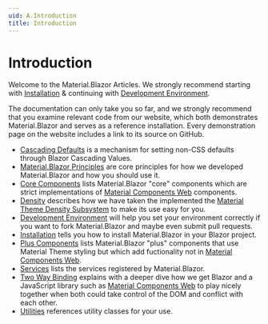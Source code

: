 ```yaml
---
uid: A.Introduction
title: Introduction
---
```

# Introduction

Welcome to the Material.Blazor Articles. We strongly recommend starting with [Installation](xref:A.Installation) & continuing with [Development Environment](xref:A.DevelopmentEnvironment).

The documentation can only take you so far, and we strongly recommend that you examine relevant code from our website, which both demonstrates Material.Blazor and serves as a reference
installation. Every demonstration page on the website includes a link to its source on GitHub.

- [Cascading Defaults](xref:A.CascadingDefaults) is a mechanism for setting non-CSS defaults through Blazor Cascading Values.
- [Material.Blazor Principles](xref:A.Principles) are core principles for how we developed Material.Blazor and how you should use it.
- [Core Components](xref:A.CoreComponents) lists Material.Blazor "core" components which are strict implementations of [Material Components Web](https://github.com/material-components/material-components-web) components.
- [Density](xref:A.Density) describes how we have taken the implemented the [Material Theme Density Subsystem]() to make its use easy for you.
- [Development Environment](xref:A.DevelopmentEnvironment) will help you set your environment correctly if you want to fork Material.Blazor and maybe even submit pull requests.
- [Installation](xref:A.Installation) tells you how to install Material.Blazor in your Blazor project.
- [Plus Components](xref:A.PlusComponents) lists Material.Blazor "plus" components that use Material Theme styling but which add fuctionality not in [Material Components Web](https://github.com/material-components/material-components-web).
- [Services](xref:A.Services) lists the services registered by Material.Blazor.
- [Two Way Binding](xref:A.TwoWayBinding) explains with a deeper dive how we get Blazor and a JavaScript library such as [Material Components Web](https://github.com/material-components/material-components-web) to play nicely together when both could take control of the DOM and conflict with each other.
- [Utilities](xref:A.CascadingDefaults) references utility classes for your use.